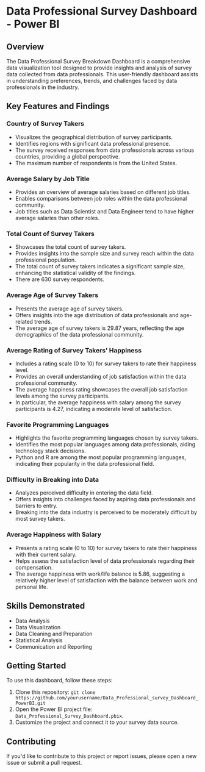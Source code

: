 # Data Professional Survey Dashboard - Power BI


## Overview

The Data Professional Survey Breakdown Dashboard is a comprehensive data visualization tool designed to provide insights and analysis of survey data collected from data professionals. This user-friendly dashboard assists in understanding preferences, trends, and challenges faced by data professionals in the industry.

## Key Features and Findings

### Country of Survey Takers

- Visualizes the geographical distribution of survey participants.
- Identifies regions with significant data professional presence.
- The survey received responses from data professionals across various countries, providing a global perspective.
- The maximum number of respondents is from the United States.

### Average Salary by Job Title
- Provides an overview of average salaries based on different job titles.
- Enables comparisons between job roles within the data professional community.
- Job titles such as Data Scientist and Data Engineer tend to have higher average salaries than other roles.

### Total Count of Survey Takers

- Showcases the total count of survey takers.
- Provides insights into the sample size and survey reach within the data professional population.
- The total count of survey takers indicates a significant sample size, enhancing the statistical validity of the findings.
- There are 630 survey respondents.


### Average Age of Survey Takers

- Presents the average age of survey takers.
- Offers insights into the age distribution of data professionals and age-related trends.
- The average age of survey takers is 29.87 years, reflecting the age demographics of the data professional community.

### Average Rating of Survey Takers' Happiness

- Includes a rating scale (0 to 10) for survey takers to rate their happiness level.
- Provides an overall understanding of job satisfaction within the data professional community.
- The average happiness rating showcases the overall job satisfaction levels among the survey participants.
- In particular, the average happiness with salary among the survey participants is 4.27, indicating a moderate level of satisfaction.

### Favorite Programming Languages

- Highlights the favorite programming languages chosen by survey takers.
- Identifies the most popular languages among data professionals, aiding technology stack decisions.
- Python and R are among the most popular programming languages, indicating their popularity in the data professional field.

### Difficulty in Breaking into Data

- Analyzes perceived difficulty in entering the data field.
- Offers insights into challenges faced by aspiring data professionals and barriers to entry.
- Breaking into the data industry is perceived to be moderately difficult by most survey takers.


### Average Happiness with Salary

- Presents a rating scale (0 to 10) for survey takers to rate their happiness with their current salary.
- Helps assess the satisfaction level of data professionals regarding their compensation.
- The average happiness with work/life balance is 5.86, suggesting a relatively higher level of satisfaction with the balance between work and personal life.

## Skills Demonstrated

- Data Analysis
- Data Visualization
- Data Cleaning and Preparation
- Statistical Analysis
- Communication and Reporting

## Getting Started

To use this dashboard, follow these steps:

1. Clone this repository: `git clone https://github.com/yourusername/Data_Professional_survey_Dashboard_PowerBI.git`
2. Open the Power BI project file: `Data_Professional_Survey_Dashboard.pbix`.
3. Customize the project and connect it to your survey data source.

## Contributing

If you'd like to contribute to this project or report issues, please open a new issue or submit a pull request.








